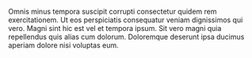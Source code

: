 Omnis minus tempora suscipit corrupti consectetur quidem rem exercitationem. Ut eos perspiciatis consequatur veniam dignissimos qui vero. Magni sint hic est vel et tempora ipsum. Sit vero magni quia repellendus quis alias cum dolorum. Doloremque deserunt ipsa ducimus aperiam dolore nisi voluptas eum.